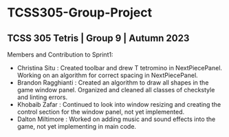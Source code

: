 # **TCSS305-Group-Project**

## **TCSS 305 Tetris | Group 9 | Autumn 2023**

Members and Contribution to Sprint1:
- Christina Situ : Created toolbar and drew T tetromino in NextPiecePanel. Working on an algorithm for correct spacing in NextPiecePanel.
- Brandon Ragghianti : Created an algorithm to draw all shapes in the game window panel. Organized and cleaned all classes of checkstyle and linting errors.
- Khobaib Zafar : Continued to look into window resizing and creating the control section for the window panel, not yet implemented.
- Dalton Miltimore : Worked on adding music and sound effects into the game, not yet implementing in main code.



